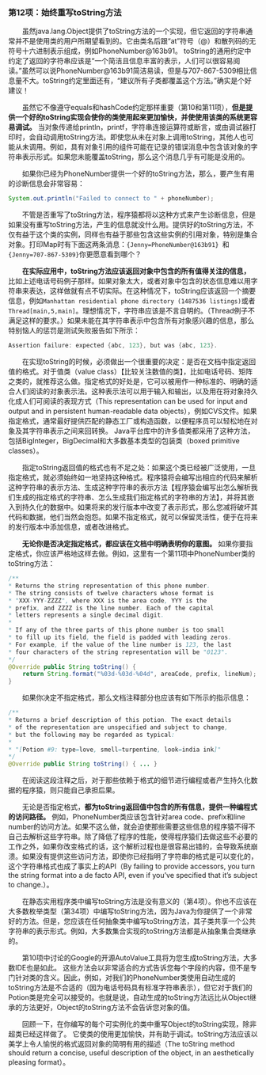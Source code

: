 ### 第12项：始终重写toString方法

&emsp;&emsp;虽然java.lang.Object提供了toString方法的一个实现，但它返回的字符串通常并不是使用类的用户所期望看到的。它由类名后跟“at”符号（@）和散列码的无符号十六进制表示组成，例如PhoneNumber@163b91。 toString的通用约定中约定了返回的字符串应该是“一个简洁且信息丰富的表示，人们可以很容易阅读。”虽然可以说PhoneNumber@163b91简洁易读，但是与707-867-5309相比信息量不大。toString约定里面还有，“建议所有子类都覆盖这个方法。”确实是个好建议！

&emsp;&emsp;虽然它不像遵守equals和hashCode约定那样重要（第10和第11项），**但是提供一个好的toString实现会使你的类使用起来更加愉快，并使使用该类的系统更容易调试。** 当对象传递给println，printf，字符串连接运算符或断言，或由调试器打印时，会自动调用toString方法。即使您从未在对象上调用toString，其他人也可能从未调用。例如，具有对象引用的组件可能在记录的错误消息中包含该对象的字符串表示形式。如果您未能覆盖toString，那么这个消息几乎有可能是没用的。

&emsp;&emsp;如果你已经为PhoneNumber提供一个好的toString方法，那么，要产生有用的诊断信息会非常容易：

```java
System.out.println("Failed to connect to " + phoneNumber);
```

&emsp;&emsp;不管是否重写了toString方法，程序猿都将以这种方式来产生诊断信息，但是如果没有重写toString方法，产生的信息就没什么用。提供好的toString方法，不仅有益于这个类的实例，同样也有益于那些包含这些实例的引用对象，特别是集合对象。打印Map时有下面这两条消息：`{Jenny=PhoneNumber@163b91} `和`{Jenny=707-867-5309}`你更愿意看到哪个？

&emsp;&emsp;**在实际应用中，toString方法应该返回对象中包含的所有值得关注的信息，** 比如上述电话号码例子那样。如果对象太大，或者对象中包含的状态信息难以用字符串来表达，这样做就有点不切实际。在这种情况下，toString应该返回一个摘要信息，例如`Manhattan residential phone directory (1487536 listings)`或者`Thread[main,5,main]`。理想情况下，字符串应该是不言自明的。（Thread例子不满足这样的要求。）如果未能在其字符串表示中包含所有对象感兴趣的信息，那么特别恼人的惩罚是测试失败报告如下所示：

```java
Assertion failure: expected {abc, 123}, but was {abc, 123}.
```

&emsp;&emsp;在实现toString的时候，必须做出一个很重要的决定：是否在文档中指定返回值的格式。对于值类（value class）【比较关注数值的类】，比如电话号码、矩阵之类的，就推荐这么做。指定格式的好处是，它可以被用作一种标准的、明确的适合人们阅读的对象表示法。这种表示法可以用于输入和输出，以及用在将对象持久化成人们可阅读的表现方式（This representation can be used for input and output and in persistent human-readable data objects），例如CVS文件。如果指定格式，通常最好提供匹配的静态工厂或构造函数，以便程序员可以轻松地在对象及其字符串表示之间来回转换。 Java平台库中的许多值类都采用了这种方法，包括BigInteger，BigDecimal和大多数基本类型的包装类（boxed primitive classes）。

&emsp;&emsp;指定toString返回值的格式也有不足之处：如果这个类已经被广泛使用，一旦指定格式，就必须始终如一地坚持这种格式。程序猿将会编写出相应的代码来解析这种字符串的表示方法、生成这种字符串的表示方法【程序猿会编写出怎么解析我们生成的指定格式的字符串、怎么生成我们指定格式的字符串的方法】，并将其嵌入到持久化的数据中。如果将来的发行版本中改变了表示形式，那么您减将破坏其代码和数据，他们当然会抱怨。如果不指定格式，就可以保留灵活性，便于在将来的发行版本中添加信息，或者改进格式。

&emsp;&emsp;**无论你是否决定指定格式，都应该在文档中明确表明你的意图。** 如果你要指定格式，你应该严格地这样去做。例如，这里有一个第11项中PhoneNumber类的toString方法：

```java
/**
* Returns the string representation of this phone number.
* The string consists of twelve characters whose format is
* "XXX-YYY-ZZZZ", where XXX is the area code, YYY is the
* prefix, and ZZZZ is the line number. Each of the capital
* letters represents a single decimal digit.
*
* If any of the three parts of this phone number is too small
* to fill up its field, the field is padded with leading zeros.
* For example, if the value of the line number is 123, the last
* four characters of the string representation will be "0123".
*/
@Override public String toString() {
    return String.format("%03d-%03d-%04d", areaCode, prefix, lineNum);
}
```

&emsp;&emsp;如果你决定不指定格式，那么文档注释部分也应该有如下所示的指示信息：

```java
/**
* Returns a brief description of this potion. The exact details
* of the representation are unspecified and subject to change,
* but the following may be regarded as typical:
*
* "[Potion #9: type=love, smell=turpentine, look=india ink]"
*/
@Override public String toString() { ... }
```

&emsp;&emsp;在阅读这段注释之后，对于那些依赖于格式的细节进行编程或者产生持久化数据的程序猿，则只能自己承担后果。

&emsp;&emsp;无论是否指定格式，**都为toString返回值中包含的所有信息，提供一种编程式的访问路径。** 例如，PhoneNumber类应该包含针对area code、prefix和line number的访问方法。如果不这么做，就会迫使那些需要这些信息的程序猿不得不自己去解析这些字符串。除了降低了程序的性能，使得程序猿们去做这些不必要的工作之外，如果你改变格式的话，这个解析过程也是很容易出错的，会导致系统崩溃。如果没有提供这些访问方法，即使你已经指明了字符串的格式是可以变化的，这个字符串格式也成了事实上的API（By failing to provide accessors, you turn the string format into a de facto API, even if you’ve specified that it’s subject to change.）。

&emsp;&emsp;在静态实用程序类中编写toString方法是没有意义的（第4项）。你也不应该在大多数枚举类型（第34项）中编写toString方法，因为Java为你提供了一个非常好的方法。但是，您应该在任何抽象类中编写toString方法，其子类共享一个公共字符串的表示形式。例如，大多数集合实现的toString方法都是从抽象集合类继承的。

&emsp;&emsp;第10项中讨论的Google的开源AutoValue工具将为您生成toString方法，大多数IDE也是如此。 这些方法会以非常适合的方式告诉您每个字段的内容，但不是专门针对类的含义。因此，例如，对我们的PhoneNumber类使用自动生成的toString方法是不合适的（因为电话号码具有标准字符串表示），但它对于我们的Potion类是完全可以接受的。也就是说，自动生成的toString方法远比从Object继承的方法更好，Object的toString方法不会告诉您对象的值。

&emsp;&emsp;回顾一下，在你编写的每个可实例化的类中重写Object的toString实现，除非超类已经这样做了。 它使类的使用更加愉快，并有助于调试。toString方法应该以美学上令人愉悦的格式返回对象的简明有用的描述（The toString method should return a concise, useful description of the object, in an aesthetically pleasing format）。